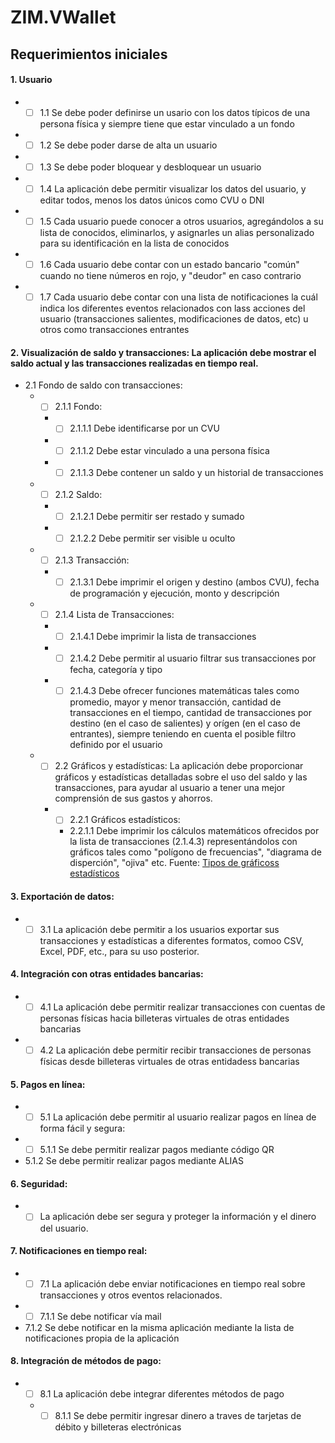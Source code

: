 # ZIM.VWallet

## Requerimientos iniciales

#### 1. Usuario
  - - [ ] 1.1 Se debe poder definirse un usario con los datos típicos de una persona física y siempre tiene que estar vinculado a un fondo
  - - [ ] 1.2 Se debe poder darse de alta un usuario
  - - [ ] 1.3 Se debe poder bloquear y desbloquear un usuario
  - - [ ] 1.4 La aplicación debe permitir visualizar los datos del usuario, y editar todos, menos los datos únicos como CVU o DNI
  - - [ ] 1.5 Cada usuario puede conocer a otros usuarios, agregándolos a su lista de conocidos, eliminarlos, y asignarles un alias personalizado para su identificación en la lista de conocidos
  - - [ ] 1.6 Cada usuario debe contar con un estado bancario "común" cuando no tiene números en rojo, y "deudor" en caso contrario
  - - [ ] 1.7 Cada usuario debe contar con una lista de notificaciones la cuál indica los diferentes eventos relacionados con lass acciones del usuario (transacciones salientes, modificaciones de datos, etc) u otros como transacciones entrantes

#### 2. Visualización de saldo y transacciones: La aplicación debe mostrar el saldo actual y las transacciones realizadas en tiempo real.
- 2.1 Fondo de saldo con transacciones: 
  - - [ ] 2.1.1 Fondo:
    - - [ ] 2.1.1.1 Debe identificarse por un CVU
    - - [ ] 2.1.1.2 Debe estar vinculado a una persona física
    - - [ ] 2.1.1.3 Debe contener un saldo y un historial de transacciones
  - - [ ] 2.1.2 Saldo:
    - - [ ] 2.1.2.1 Debe permitir ser restado y sumado
    - - [ ] 2.1.2.2 Debe permitir ser visible u oculto
  - - [ ] 2.1.3 Transacción:
    - - [ ] 2.1.3.1 Debe imprimir el origen y destino (ambos CVU), fecha de programación y ejecución, monto y descripción
  - - [ ] 2.1.4 Lista de Transacciones:
    - - [ ] 2.1.4.1 Debe imprimir la lista de transacciones
    - - [ ] 2.1.4.2 Debe permitir al usuario filtrar sus transacciones por fecha, categoría y tipo
    - - [ ] 2.1.4.3 Debe ofrecer funciones matemáticas tales como promedio, mayor y menor transacción, cantidad de transacciones en el tiempo, cantidad de transacciones por destino (en el caso de salientes) y orígen (en el caso de entrantes), siempre teniendo en cuenta el posible filtro definido por el usuario

  - - [ ] 2.2 Gráficos y estadísticas: La aplicación debe proporcionar gráficos y estadísticas detalladas sobre el uso del saldo y las transacciones, para ayudar al usuario a tener una mejor comprensión de sus gastos y ahorros.
    - - [ ] 2.2.1 Gráficos estadísticos:
      - 2.2.1.1 Debe imprimir los cálculos matemáticos ofrecidos por la lista de transacciones (2.1.4.3) representándolos con gráficos tales como "polígono de frecuencias", "diagrama de disperción", "ojiva" etc. Fuente: [Tipos de gráficoss estadísticos](https://www.probabilidadyestadistica.net/tipos-de-graficos-estadisticos/#histograma)

#### 3. Exportación de datos:
  - - [ ] 3.1 La aplicación debe permitir a los usuarios exportar sus transacciones y estadísticas a diferentes formatos, comoo CSV, Excel, PDF, etc., para su uso posterior.

#### 4. Integración con otras entidades bancarias:
  - - [ ] 4.1 La aplicación debe permitir realizar transacciones con cuentas de personas físicas hacia billeteras virtuales de otras entidades bancarias
  - - [ ] 4.2 La aplicación debe permitir recibir transacciones de personas físicas desde billeteras virtuales de otras entidadess bancarias

#### 5. Pagos en línea:
  - - [ ] 5.1 La aplicación debe permitir al usuario realizar pagos en línea de forma fácil y segura:
  - - [ ] 5.1.1 Se debe permitir realizar pagos mediante código QR
   - 5.1.2 Se debe permitir realizar pagos mediante ALIAS

#### 6. Seguridad:
  - - [ ] La aplicación debe ser segura y proteger la información y el dinero del usuario.

#### 7. Notificaciones en tiempo real:
  - - [ ] 7.1 La aplicación debe enviar notificaciones en tiempo real sobre transacciones y otros eventos relacionados.
  - - [ ] 7.1.1 Se debe notificar vía mail
   - 7.1.2 Se debe notificar en la misma aplicación mediante la lista de notificaciones propia de la aplicación

#### 8. Integración de métodos de pago:
  - - [ ] 8.1 La aplicación debe integrar diferentes métodos de pago
    - - [ ] 8.1.1 Se debe permitir ingresar dinero a traves de tarjetas de débito y billeteras electrónicas